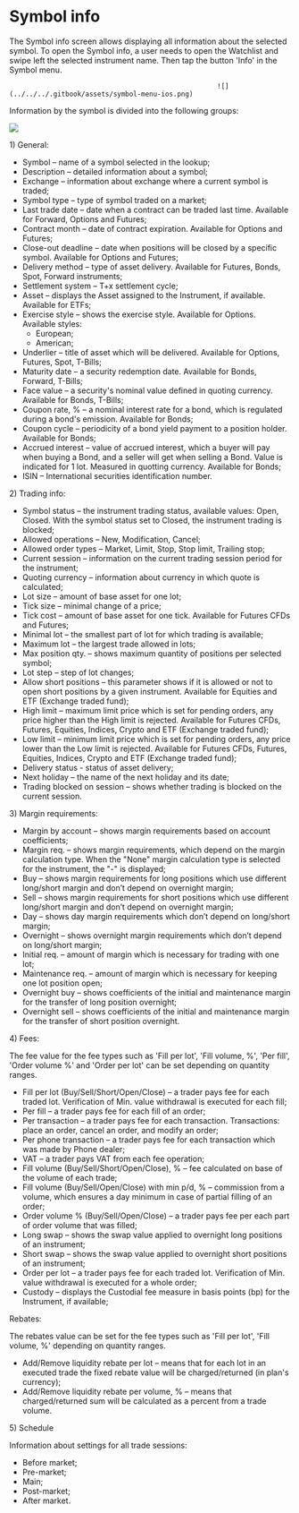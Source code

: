 # Symbol info

 The Symbol info screen allows displaying all information about the selected symbol. To open the Symbol info, a user needs to open the Watchlist and swipe left the selected instrument name. Then tap the button 'Info' in the Symbol menu.

                                                        ![](../../../.gitbook/assets/symbol-menu-ios.png) 

 Information by the symbol is divided into the following groups:

![](../../../.gitbook/assets/symbol-info-coma.png)

1\) General:

* Symbol – name of a symbol selected in the lookup;
* Description – detailed information about a symbol;
* Exchange – information about exchange where a current symbol is traded;
* Symbol type – type of symbol traded on a market;
* Last trade date – date when a contract can be traded last time. Available for Forward, Options and Futures;
* Contract month – date of contract expiration. Available for Options and Futures;
* Close-out deadline – date when positions will be closed by a specific symbol. Available for Options and Futures;
* Delivery method – type of asset delivery. Available for Futures, Bonds, Spot, Forward instruments;
* Settlement system – T+x settlement cycle;
* Asset – displays the Asset assigned to the Instrument, if available. Available for ETFs;
* Exercise style – shows the exercise style. Available for Options. Available styles:
  * European;
  * American;
* Underlier – title of asset which will be delivered. Available for Options, Futures, Spot, T-Bills;
* Maturity date – a security redemption date. Available for Bonds, Forward, T-Bills;
* Face value – a security's nominal value defined in quoting currency. Available for Bonds, T-Bills;
* Coupon rate, % – a nominal interest rate for a bond, which is regulated during a bond's emission. Available for Bonds;
* Coupon cycle – periodicity of a bond yield payment to a position holder. Available for Bonds;
* Accrued interest – value of accrued interest, which a buyer will pay when buying a Bond, and a seller will get when selling a Bond. Value is indicated for 1 lot. Measured in quotting currency. Available for Bonds;
* ISIN – International securities identification number.

2\) Trading info:

* Symbol status – the instrument trading status, available values: Open, Closed. With the symbol status set to Closed, the instrument trading is blocked;
* Allowed operations – New, Modification, Cancel;
* Allowed order types – Market, Limit, Stop, Stop limit, Trailing stop;
* Current session – information on the current trading session period for the instrument;
* Quoting currency – information about currency in which quote is calculated;
* Lot size – amount of base asset for one lot;
* Tick size – minimal change of a price;
* Tick cost – amount of base asset for one tick. Available for Futures CFDs and Futures;
* Minimal lot – the smallest part of lot for which trading is available;
* Maximum lot – the largest trade allowed in lots;
* Max position qty. – shows maximum quantity of positions per selected symbol;
* Lot step – step of lot changes;
* Allow short positions – this parameter shows if it is allowed or not to open short positions by a given instrument. Available for Equities and ETF \(Exchange traded fund\);
* High limit – maximum limit price which is set for pending orders, any price higher than the High limit is rejected. Available for Futures CFDs, Futures, Equities, Indices, Crypto and ETF \(Exchange traded fund\);
* Low limit – minimum limit price which is set for pending orders, any price lower than the Low limit is rejected. Available for Futures CFDs, Futures, Equities, Indices, Crypto and ETF \(Exchange traded fund\);
* Delivery status - status of asset delivery;
* Next holiday – the name of the next holiday and its date;
* Trading blocked on session – shows whether trading is blocked on the current session.

3\) Margin requirements:

* Margin by account – shows margin requirements based on account coefficients;
* Margin req. – shows margin requirements, which depend on the margin calculation type. When the "None" margin calculation type is selected for the instrument, the "-" is displayed;
* Buy – shows margin requirements for long positions which use different long/short margin and don’t depend on overnight margin;
* Sell – shows margin requirements for short positions which use different long/short margin and don’t depend on overnight margin;
* Day – shows day margin requirements which don’t depend on long/short margin;
* Overnight – shows overnight margin requirements which don’t depend on long/short margin;
* Initial req. – amount of margin which is necessary for trading with one lot;
* Maintenance req. – amount of margin which is necessary for keeping one lot position open;
* Overnight buy – shows coefficients of the initial and maintenance margin for the transfer of long position overnight;
* Overnight sell – shows coefficients of the initial and maintenance margin for the transfer of short position overnight.

4\) Fees:

The fee value for the fee types such as 'Fill per lot', 'Fill volume, %', 'Per fill', 'Order volume %' and 'Order per lot' can be set depending on quantity ranges.

* Fill per lot \(Buy/Sell/Short/Open/Close\) – a trader pays fee for each traded lot. Verification of Min. value withdrawal is executed for each fill;
* Per fill – a trader pays fee for each fill of an order;
* Per transaction – a trader pays fee for each transaction. Transactions: place an order, cancel an order, and modify an order;
* Per phone transaction – a trader pays fee for each transaction which was made by Phone dealer;
* VAT – a trader pays VAT from each fee operation;
* Fill volume \(Buy/Sell/Short/Open/Close\), % – fee calculated on base of the volume of each trade;
* Fill volume \(Buy/Sell/Open/Close\) with min p/d, % – commission from a volume, which ensures a day minimum in case of partial filling of an order;
* Order volume % \(Buy/Sell/Open/Close\) – a trader pays fee per each part of order volume that was filled;
* Long swap – shows the swap value applied to overnight long positions of an instrument;
* Short swap – shows the swap value applied to overnight short positions of an instrument;
* Order per lot – a trader pays fee for each traded lot. Verification of Min. value withdrawal is executed for a whole order;
* Custody – displays the Custodial fee measure in basis points \(bp\) for the Instrument, if available;

Rebates:

The rebates value can be set for the fee types such as 'Fill per lot', 'Fill volume, %' depending on quantity ranges.

* Add/Remove liquidity rebate per lot – means that for each lot in an executed trade the fixed rebate value will be charged/returned \(in plan's currency\);
* Add/Remove liquidity rebate per volume, % – means that charged/returned sum will be calculated as a percent from a trade volume.

5\) Schedule

Information about settings for all trade sessions:

* Before market;
* Pre-market;
* Main;
* Post-market;
* After market.



